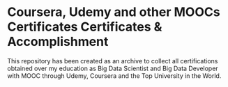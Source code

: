 # Coursera, Udemy and other MOOCs Certificates Certificates & Accomplishment
This repository has been created as an archive to collect all certifications obtained over my education as Big Data Scientist and Big Data Developer with MOOC through Udemy, Coursera and the Top University in the World.
